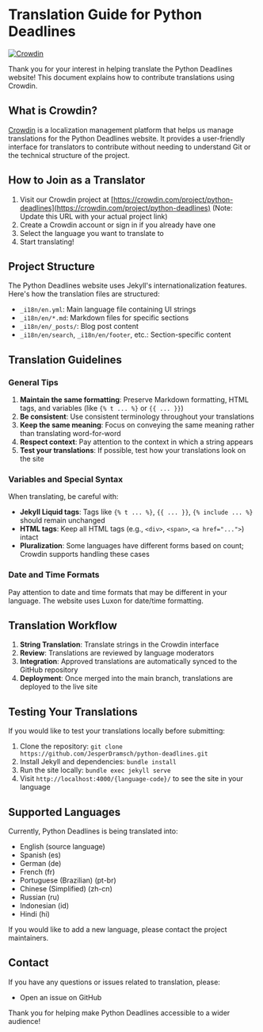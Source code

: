 # Translation Guide for Python Deadlines

[![Crowdin](https://badges.crowdin.net/python-deadlines/localized.svg)](https://crowdin.com/project/python-deadlines)

Thank you for your interest in helping translate the Python Deadlines website! This document explains how to contribute translations using Crowdin.

## What is Crowdin?

[Crowdin](https://crowdin.com) is a localization management platform that helps us manage translations for the Python Deadlines website. It provides a user-friendly interface for translators to contribute without needing to understand Git or the technical structure of the project.

## How to Join as a Translator

1. Visit our Crowdin project at [https://crowdin.com/project/python-deadlines](https://crowdin.com/project/python-deadlines) (Note: Update this URL with your actual project link)
2. Create a Crowdin account or sign in if you already have one
3. Select the language you want to translate to
4. Start translating!

## Project Structure

The Python Deadlines website uses Jekyll's internationalization features. Here's how the translation files are structured:

-   `_i18n/en.yml`: Main language file containing UI strings
-   `_i18n/en/*.md`: Markdown files for specific sections
-   `_i18n/en/_posts/`: Blog post content
-   `_i18n/en/search`, `_i18n/en/footer`, etc.: Section-specific content

## Translation Guidelines

### General Tips

1. **Maintain the same formatting**: Preserve Markdown formatting, HTML tags, and variables (like `{% t ... %}` or `{{ ... }}`)
2. **Be consistent**: Use consistent terminology throughout your translations
3. **Keep the same meaning**: Focus on conveying the same meaning rather than translating word-for-word
4. **Respect context**: Pay attention to the context in which a string appears
5. **Test your translations**: If possible, test how your translations look on the site

### Variables and Special Syntax

When translating, be careful with:

-   **Jekyll Liquid tags**: Tags like `{% t ... %}`, `{{ ... }}`, `{% include ... %}` should remain unchanged
-   **HTML tags**: Keep all HTML tags (e.g., `<div>`, `<span>`, `<a href="...">`) intact
-   **Pluralization**: Some languages have different forms based on count; Crowdin supports handling these cases

### Date and Time Formats

Pay attention to date and time formats that may be different in your language. The website uses Luxon for date/time formatting.

## Translation Workflow

1. **String Translation**: Translate strings in the Crowdin interface
2. **Review**: Translations are reviewed by language moderators
3. **Integration**: Approved translations are automatically synced to the GitHub repository
4. **Deployment**: Once merged into the main branch, translations are deployed to the live site

## Testing Your Translations

If you would like to test your translations locally before submitting:

1. Clone the repository: `git clone https://github.com/JesperDramsch/python-deadlines.git`
2. Install Jekyll and dependencies: `bundle install`
3. Run the site locally: `bundle exec jekyll serve`
4. Visit `http://localhost:4000/{language-code}/` to see the site in your language

## Supported Languages

Currently, Python Deadlines is being translated into:

-   English (source language)
-   Spanish (es)
-   German (de)
-   French (fr)
-   Portuguese (Brazilian) (pt-br)
-   Chinese (Simplified) (zh-cn)
-   Russian (ru)
-   Indonesian (id)
-   Hindi (hi)

If you would like to add a new language, please contact the project maintainers.

## Contact

If you have any questions or issues related to translation, please:

-   Open an issue on GitHub

Thank you for helping make Python Deadlines accessible to a wider audience!
